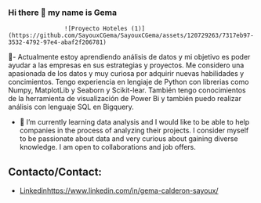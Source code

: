 ### Hi there 👋 my name is Gema

                    ![Proyecto Hoteles (1)](https://github.com/SayouxCGema/SayouxCGema/assets/120729263/7317eb97-3532-4792-97e4-abaf2f206781)


🌱-  Actualmente estoy aprendiendo análisis de datos y mi objetivo es poder ayudar a las empresas en sus estrategias y proyectos. Me considero una apasionada de los datos y muy curiosa por adquirir nuevas habilidades y concimientos. Tengo experiencia en lengiaje de Python con librerias como Numpy, MatplotLib y Seaborn y Scikit-lear. También tengo conocimientos de la herramienta de visualización de Power Bi y también puedo realizar análisis con lenguaje SQL en Bigquery.


- 🌱 I’m currently learning data analysis and I would like to be able to help companies in the process of analyzing their projects. I consider myself to be passionate about data and very curious about gaining diverse knowledge. I am open to collaborations and job offers.


## Contacto/Contact:
- [Linkedin](https://www.linkedin.com/in/gema-calderon-sayoux/)https://www.linkedin.com/in/gema-calderon-sayoux/
  

  

